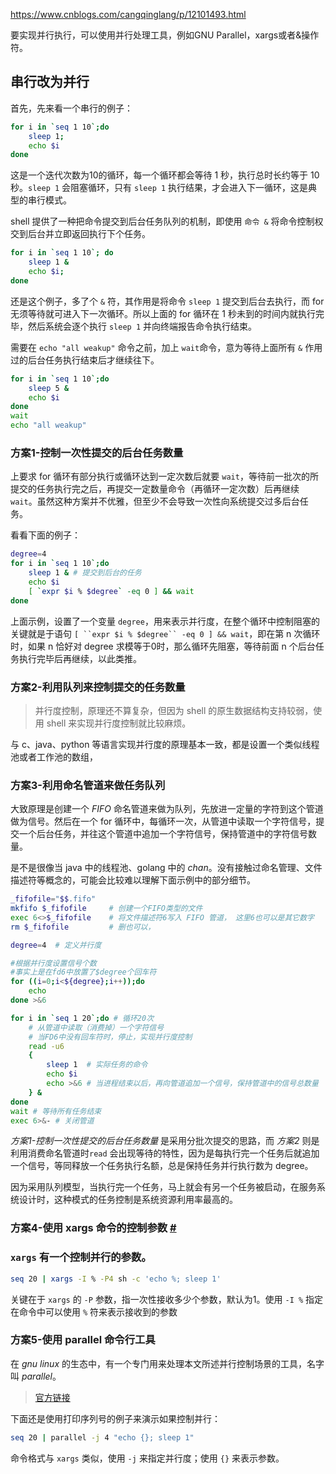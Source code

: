 https://www.cnblogs.com/cangqinglang/p/12101493.html

要实现并行执行，可以使用并行处理工具，例如GNU Parallel，xargs或者&操作符。

## 串行改为并行 

首先，先来看一个串行的例子：

```bash
for i in `seq 1 10`;do
    sleep 1; 
    echo $i
done
```

这是一个迭代次数为10的循环，每一个循环都会等待 1 秒，执行总时长约等于 10 秒。`sleep 1` 会阻塞循环，只有 `sleep 1` 执行结果，才会进入下一循环，这是典型的串行模式。

shell 提供了一种把命令提交到后台任务队列的机制，即使用 `命令 &` 将命令控制权交到后台并立即返回执行下个任务。

```bash
for i in `seq 1 10`; do
    sleep 1 & 
    echo $i;
done
```

还是这个例子，多了个 `&` 符，其作用是将命令 `sleep 1` 提交到后台去执行，而 for 无须等待就可进入下一次循环。所以上面的 for 循环在 1 秒未到的时间内就执行完毕，然后系统会逐个执行 `sleep 1` 并向终端报告命令执行结束。


需要在 `echo "all weakup"` 命令之前，加上 `wait`命令，意为等待上面所有 `&` 作用过的后台任务执行结束后才继续往下。

```bash
for i in `seq 1 10`;do
    sleep 5 &
    echo $i
done
wait
echo "all weakup"
```



### 方案1-控制一次性提交的后台任务数量

上要求 for 循环有部分执行或循环达到一定次数后就要 `wait`，等待前一批次的所提交的任务执行完之后，再提交一定数量命令（再循环一定次数）后再继续 `wait`。虽然这种方案并不优雅，但至少不会导致一次性向系统提交过多后台任务。

看看下面的例子：

```bash
degree=4
for i in `seq 1 10`;do
    sleep 1 & # 提交到后台的任务
    echo $i
    [ `expr $i % $degree` -eq 0 ] && wait
done
```

上面示例，设置了一个变量 `degree`，用来表示并行度，在整个循环中控制阻塞的关键就是于语句 `[ ``expr $i % $degree`` -eq 0 ] && wait`，即在第 n 次循环时，如果 n 恰好对 degree 求模等于0时，那么循环先阻塞，等待前面 n 个后台任务执行完毕后再继续，以此类推。

### 方案2-利用队列来控制提交的任务数量

> 并行度控制，原理还不算复杂，但因为 shell 的原生数据结构支持较弱，使用 shell 来实现并行度控制就比较麻烦。

与 c、java、python 等语言实现并行度的原理基本一致，都是设置一个类似线程池或者工作池的数组，

### 方案3-利用命名管道来做任务队列

大致原理是创建一个 _FIFO_ 命名管道来做为队列，先放进一定量的字符到这个管道做为信号。然后在一个 for 循环中，每循环一次，从管道中读取一个字符信号，提交一个后台任务，并往这个管道中追加一个字符信号，保持管道中的字符信号数量。

是不是很像当 java 中的线程池、golang 中的 _chan_。没有接触过命名管理、文件描述符等概念的，可能会比较难以理解下面示例中的部分细节。

```bash
_fifofile="$$.fifo"
mkfifo $_fifofile     # 创建一个FIFO类型的文件
exec 6<>$_fifofile    # 将文件描述符6写入 FIFO 管道， 这里6也可以是其它数字
rm $_fifofile         # 删也可以，

degree=4  # 定义并行度

#根据并行度设置信号个数
#事实上是在fd6中放置了$degree个回车符
for ((i=0;i<${degree};i++));do
    echo
done >&6

for i in `seq 1 20`;do # 循环20次
    # 从管道中读取（消费掉）一个字符信号
    # 当FD6中没有回车符时，停止，实现并行度控制
    read -u6
    {
        sleep 1  # 实际任务的命令
        echo $i
        echo >&6 # 当进程结束以后，再向管道追加一个信号，保持管道中的信号总数量
    } &
done
wait # 等待所有任务结束
exec 6>&- # 关闭管道
```

_方案1-控制一次性提交的后台任务数量_ 是采用分批次提交的思路，而 _方案2_ 则是利用消费命名管道时`read` 会出现等待的特性，因为是每执行完一个任务后就追加一个信号，等同释放一个任务执行名额，总是保持任务并行执行数为 degree。

因为采用队列模型，当执行完一个任务，马上就会有另一个任务被启动，在服务系统设计时，这种模式的任务控制是系统资源利用率最高的。

### 方案4-使用 xargs 命令的控制参数 [#](https://youwu.today/blog/parallel-in-shell/#%e6%96%b9%e6%a1%884-%e4%bd%bf%e7%94%a8-xargs-%e5%91%bd%e4%bb%a4%e7%9a%84%e6%8e%a7%e5%88%b6%e5%8f%82%e6%95%b0)

###  `xargs` 有一个控制并行的参数。

```bash
seq 20 | xargs -I % -P4 sh -c 'echo %; sleep 1'
```

关键在于 `xargs` 的 `-P` 参数，指一次性接收多少个参数，默认为1。使用 `-I %` 指定在命令中可以使用 `%` 符来表示接收到的参数

### 方案5-使用 parallel 命令行工具 

在 _gnu linux_ 的生态中，有一个专门用来处理本文所述并行控制场景的工具，名字叫 _parallel_。

> [官方链接](https://www.gnu.org/software/bash/manual/html_node/GNU-Parallel.html)

下面还是使用打印序列号的例子来演示如果控制并行：

```bash
seq 20 | parallel -j 4 "echo {}; sleep 1"
```

命令格式与 `xargs` 类似，使用 `-j` 来指定并行度；使用 `{}` 来表示参数。